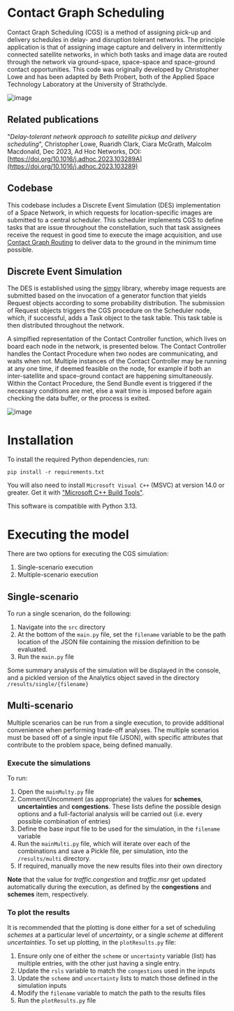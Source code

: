 # Contact Graph Scheduling
Contact Graph Scheduling (CGS) is a method of assigning pick-up and delivery schedules in delay- and disruption tolerant networks. The principle application is that of assigning image capture and delivery in intermittently connected satellite networks, in which both tasks and image data are routed through the network via ground-space, space-space and space-ground contact opportunities. This code was originally developed by Christopher Lowe and has been adapted by Beth Probert, both of the Applied Space Technology Laboratory at the University of Strathclyde.

![image](https://user-images.githubusercontent.com/70593134/237059116-ff0e9cca-946b-4afe-9c63-03810ceb3292.png)

## Related publications
"_Delay-tolerant network approach to satellite pickup and delivery scheduling_", Christopher Lowe, Ruaridh Clark, Ciara McGrath, Malcolm Macdonald, Dec 2023, Ad Hoc Networks, DOI: [https://doi.org/10.1016/j.adhoc.2023.103289A](https://doi.org/10.1016/j.adhoc.2023.103289)

## Codebase
This codebase includes a Discrete Event Simulation (DES) implementation of a Space Network, in which requests for location-specific images are submitted to a central scheduler. This scheduler implements CGS to define tasks that are issue throughout the constellation, such that task assignees receive the request in good time to execute the image acquisition, and use [Contact Graph Routing](https://www.sciencedirect.com/science/article/pii/S1084804520303489) to deliver data to the ground in the minimum time possible.

## Discrete Event Simulation
The DES is established using the [simpy](https://simpy.readthedocs.io/en/latest/) library, whereby image requests are submitted based on the invocation of a generator function that yields Request objects according to some probability distribution. The submission of Request objects triggers the CGS procedure on the Scheduler node, which, if successful, adds a Task object to the task table. This task table is then distributed throughout the network.

A simplfied representation of the Contact Controller function, which lives on board each node in the network, is presented below. The Contact Controller handles the Contact Procedure when two nodes are communicating, and waits when not. Multiple instances of the Contact Controller may be running at any one time, if deemed feasible on the node, for example if both an inter-satellite and space-ground contact are happening simultaneously. Within the Contact Procedure, the Send Bundle event is triggered if the necessary conditions are met, else a wait time is imposed before again checking the data buffer, or the process is exited.

![image](https://user-images.githubusercontent.com/70593134/237060270-48b4a3af-2329-499c-bd8b-1db4505c99ea.png)

# Installation
To install the required Python dependencies, run:

`pip install -r requirements.txt`

You will also need to install `Microsoft Visual C++` (MSVC) at version 14.0 or greater. Get it with ["Microsoft C++ Build Tools"](https://visualstudio.microsoft.com/visual-cpp-build-tools/).

This software is compatible with Python 3.13.

# Executing the model
There are two options for executing the CGS simulation:
 1. Single-scenario execution
 2. Multiple-scenario execution

## Single-scenario
To run a single scenarion, do the following:
 1. Navigate into the `src` directory
 2. At the bottom of the `main.py` file, set the `filename` variable to be the path location of the JSON file containing the mission definition to be evaluated.
 3. Run the `main.py` file

Some summary analysis of the simulation will be displayed in the console, and a pickled version of the Analytics object saved in the directory `/results/single/{filename}`

## Multi-scenario
Multiple scenarios can be run from a single execution, to provide additional convenience when performing trade-off analyses. The multiple scenarios must be based off of a single input file (JSON), with specific attributes that contribute to the problem space, being defined manually. 

### Execute the simulations
To run:
 1. Open the `mainMulty.py` file
 2. Comment/Uncomment (as appropriate) the values for **schemes**, **uncertainties** 
    and **congestions**. These lists define the possible design options and a 
    full-factorial analysis will be carried out (i.e. every possible combination of 
    entries)
 3. Define the base input file to be used for the simulation, in the `filename` variable
 4. Run the `mainMulti.py` file, which will iterate over each of the combinations and 
    save a Pickle file, per simulation, into the `/results/multi` directory.
 5. If required, manually move the new results files into their own directory

**Note** that the value for _traffic.congestion_ and _traffic.msr_ get updated 
automatically during the execution, as defined by the **congestions** and **schemes** 
item, respectively.

### To plot the results
It is recommended that the plotting is done either for a set of scheduling _schemes_ 
at a particular level of _uncertainty_, or a single _scheme_ at different 
_uncertainties_. To set up plotting, in the `plotResults.py` file:
 1. Ensure only one of either the `scheme` or `uncertainty` variable (list) has 
    multiple entries,  with the other just having a single entry.
 2. Update the `rsls` variable to match the `congestions` used in the inputs
 3. Update the `scheme` and `uncertainty` lists to match those defined in the 
    simulation inputs
 4. Modify the `filename` variable to match the path to the results files
 5. Run the `plotResults.py` file

